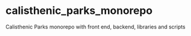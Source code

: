 # calisthenic_parks_monorepo
Calisthenic Parks monorepo with front end, backend, libraries and scripts
